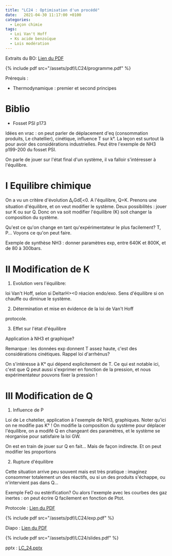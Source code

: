 ```yaml
---
title: "LC24 : Optimisation d'un procédé"
date:   2021-04-30 11:17:00 +0100
categories:
  - Leçon chimie
tags:
  - Loi Van't Hoff
  - Ks acide benzoïque
  - Lois modération
---
```

Extraits du BO:
[Lien du PDF](/assets/pdf/LC24/programme.pdf)

{% include pdf src="/assets/pdf/LC24/programme.pdf" %}

Prérequis : 
- Thermodynamique : premier et second principes

# Biblio 
- Fosset PSI p173


Idées en vrac : on peut parler de déplacement d'eq (consommation produits, Le chatellier), cinétique, influence T sur k°. La leçon est surtout là pour avoir des considérations
industrielles. Peut être l'exemple de NH3 p199-200 du fosset PSI. 

On parle de jouer sur l'état final d'un système, il va falloir s'intéresser à l'équilibre. 

# I Equilibre chimique
On a vu un critère d'évolution &Delta;<sub>r</sub>Gd&xi;<0. A l'équilibre, Q=K. Prenons une situation d'équilibre, et on veut modifier le système. Deux possibilités : 
jouer sur K ou sur Q. Donc on va soit modifier l'équilibre (K) soit changer la composition du système.

Qu'est ce qu'on change en tant qu'expérimentateur le plus facilement? T, P... 
Voyons ce qu'on peut faire.

Exemple de synthèse NH3 : donner paramètres exp, entre 640K et 800K, et de 80 à 300bars.
# II Modification de K


1) Evolution vers l'équilibre: 


loi Van't Hoff, selon si DeltarH><0 réacion endo/exo. Sens d'équilibre si on chauffe ou diminue le système. 

2) Détermination et mise en évidence de la loi de Van't Hoff 

protocole.

3) Effet sur l'état d'équilibre

Application à NH3 et graphique? 

Remarque : les données exp donnent T assez haute, c'est des considérations cinétiques. Rappel loi d'arrhénus? 

On s'intéresse à K° qui dépend explicitement de T. Ce qui est notable ici, c'est que Q peut aussi s'exprimer en fonction de la pression, et nous expérimentateur pouvons 
fixer la pression !

# III Modification de Q

1) Influence de P


Loi de Le chatelier, application à l'exemple de NH3, graphiques. Noter qu'ici on ne modifie pas K° ! On modifie la composition du système pour déplacer l'équilibre, on a modifé 
Q en changeant des paramètres, et le système se réorganise pour satisfaire la loi GW. 

On est en train de jouer sur Q en fait... Mais de façon indirecte. Et on peut modifier les proportions 

2) Rupture d'équilibre

Cette situation arrive peu souvent mais est très pratique : imaginez consommer totalement un des réactifs, ou si un des produits s'échappe, ou n'intervient pas dans Q...

Exemple FeO ou estérification? Ou alors l'exemple avec les courbes des gaz inertes : on peut écrire Q facilement en fonction de Ptot.

Protocole : [Lien du PDF](/assets/pdf/LC24/exp.pdf)

{% include pdf src="/assets/pdf/LC24/exp.pdf" %}

Diapo : [Lien du PDF](/assets/pdf/LC24/slides.pdf)

{% include pdf src="/assets/pdf/LC24/slides.pdf" %}

pptx : [LC_24.pptx](https://github.com/aure00/aure00.github.io/files/6584433/LC_24.pptx)
